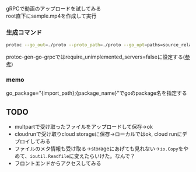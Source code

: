 gRPCで動画のアップロードを試してみる  
root直下にsample.mp4を作成して実行
### 生成コマンド
```bash
protoc --go_out=./proto --proto_path=./proto --go_opt=paths=source_relative --go-grpc_out=./proto --go-grpc_opt=require_unimplemented_servers=false --go-grpc_opt=paths=source_relative ./proto/upload.proto
```
protoc-gen-go-grpcではrequire_unimplemented_servers=falseに設定する([参考](https://github.com/grpc/grpc-go/tree/master/cmd/protoc-gen-go-grpc))


### memo
go_package="{import_path};{package_name}"でgoのpackage名を指定する


## TODO
- multpartで受け取ったファイルをアップロードして保存→ok
- cloudrunで受け取りcloud storageに保存→ローカルではok, cloud runにデプロイしてみる
- ファイルのメタ情報も受け取る→storageにあげても見れない→`io.Copy`をやめて、`ioutil.Readfile`に変えたらいけた。なんで？
- フロントエンドからアクセスしてみる